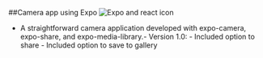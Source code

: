 ##Camera app using Expo
![Expo and react icon](https://velog.velcdn.com/images/1gyou1/post/0b925c62-93ea-48e8-a899-7105a5906a17/image.png)
- A straightforward camera application developed with expo-camera, expo-share, and expo-media-library.- Version 1.0:  - Included option to share  - Included option to save to gallery
